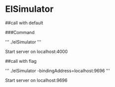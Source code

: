 ElSimulator
========

##call with default

###Command

'''
./elSimulator 
''' 

Start server on localhost:4000

##call with flag

'''
./elSimulator -bindingAddress=localhost:9696
''' 

Start server on localhost:9696